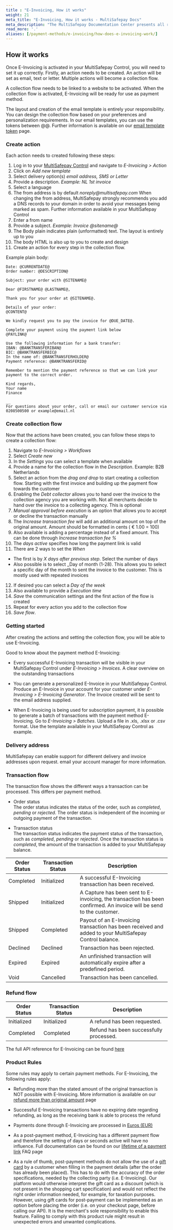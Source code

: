 ```yaml
---
title : "E-Invoicing, How it works"
weight: 21
meta_title: "E-Invoicing, How it works - MultiSafepay Docs"
meta_description: "The MultiSafepay Documentation Center presents all relevant information about our Plugins and API. You can also find support pages for payment methods, tools and general questions as well as the contact details of our Support and Integration Teams."
read_more: '.'
aliases: [/payment-methods/e-invoicing/how-does-e-invoicing-work/]
---
```

## How it works
Once E-Invoicing is activated in your MultiSafepay Control, you will need to set it up correctly. Firstly, an action needs to be created. An action will be set as email, text or letter. Multiple actions will become a collection flow. 

A collection flow needs to be linked to a website to be activated. When the collection flow is activated, E-Invoicing will be ready for use as payment method. 

The layout and creation of the email template is entirely your responsibility. You can design the collection flow based on your preferences and personalization requirements. In our email templates, you can use the tokens between @@. Further information is available on our [email template token](/tools/multisafepay-control/email-template-token) page.

### Create action
Each action needs to created following these steps: 

1. Log in to your [MultiSafepay Control](https://merchant.multisafepay.com) and navigate to _E-Invoicing > Action_
2. Click on  _Add new template_
3. Select delivery option(s) _email address, SMS or Letter_
4. Provide a description. _Example: NL 1st invoice_
5. Select a language
6. The from address is by default _noreply@multisafepay.com_ When changing the from address, MultiSafepay strongly recommends you add a DNS records to your domain in order to avoid your messages being marked as spam. Further information available in your MultiSafepay Control
7. Enter a from name
8. Provide a subject. _Example: Invoice @sitename@_
9. The Body plain indicates plain (unformatted) text. The layout is entirely up to you
10. The body HTML is also up to you to create and design
11. Create an action for every step in the collection flow. 

Example plain body:      

``` shell
Date: @CURRENTDATE@ 
Order number: @DESCRIPTION@

Subject: your order with @SITENAME@

Dear @FIRSTNAME@ @LASTNAME@,

Thank you for your order at @SITENAME@.

Details of your order:
@CONTENT@

We kindly request you to pay the invoice for @DUE_DATE@.

Complete your payment using the payment link below
@PAYLINK@ 

Use the following information for a bank transfer:
IBAN: @BANKTRANSFERIBAN@
BIC: ​@BANKTRANSFERBIC@
In the name of: @BANKTRANSFERHOLDER@
Payment reference:​ @BANKTRANSFERID@

Remember to mention the payment reference so that we can link your payment to the correct order. 

Kind regards, 
Your name 
Finance

__
For questions about your order, call or email our customer service via 0208500500 or example@email.nl
```
 
### Create collection flow
Now that the actions have been created, you can follow these steps to create a collection flow:

1. Navigate to _E-Invoicing > Workflows_
2. Select _Create new_
3. In the _Settings_ you can select a template when available 
4. Provide a name for the collection flow in the _Description_. Example: B2B Netherlands
5. Select an action from the _drag and drop_ to start creating a collection flow. Starting with the first invoice and building up the payment flow towards the customer
6. Enabling the _Debt collector_ allows you to hand over the invoice to the collection agency you are working with. Not all merchants decide to hand over the invoice to a collecting agency. This is optional
7. _Manual approval before execution_ is an option that allows you to accept or decline the transaction manually
8. The _Increase transaction fee_ will add an additional amount on top of the original amount. Amount should be formatted in cents ( &euro; 1.00 = 100)
9. Also available is adding a percentage instead of a fixed amount. This can be done through _Increase transaction fee %_
10. The _days active_ specifies how long the payment link is valid
11. There are 2 ways to set the _When_
 - The first is by _X days after previous step_. Select the number of days 
 - Also possible is to select _Day of month (1-28). This allows you to select a specific day of the month to sent the invoice to the customer. This is mostly used with repeated invoices
12. If desired you can select a _Day of the week_
13. Also available to provide a _Execution time_ 
14. _Save_ the communication settings and the first action of the flow is created
15. Repeat for every action you add to the collection flow
16. _Save flow_.


### Getting started
After creating the actions and setting the collection flow, you will be able to use E-Invoicing.

Good to know about the payment method E-Invoicing: 

* Every successful E-Invoicing transaction will be visible in your MultiSafepay Control under _E-Invoicing > Invoices_. A clear overview on the outstanding transactions 

* You can generate a personalized E-Invoice in your MultiSafepay Control. Produce an E-Invoice in your account for your customer under _E-Invoicing > E-Invoicing Generator_. The Invoice created will be sent to the email address supplied. 

* When E-Invoicing is being used for subscription payment, it is possible to generate a batch of transactions with the payment method E-Invoicing. Go to _E-Invoicing > Batches_. Upload a file in .xls, .xlsx or .csv format. Use the template available in your MultiSafepay Control as example.

### Delivery address

MultiSafepay can enable support for different delivery and invoice addresses upon request. email your account manager for more information.

### Transaction flow
The transaction flow shows the different ways a transaction can be processed. This differs per payment method.

* Order status      
The order status indicates the status of the order, such as _completed_, _pending_ or _rejected_. The order status is independent of the incoming or outgoing payment of the transaction.

* Transaction status       
The transaction status indicates the payment status of the transaction, such as _completed_, _pending_ or _rejected_. Once the transaction status is _completed_, the amount of the transaction is added to your MultiSafepay balance.


| Order Status                      | Transaction Status      | Description |
|--------------------------------|-----------|-----------------------------------------------------------------------------------------|
| Completed   | Initialized | A successful E-Invoicing transaction has been received.    | 
| Shipped     | Initialized   | A Capture has been sent to E-invoicing, the transaction has been confirmed. An invoice will be send to the customer. |
| Shipped     | Completed    | Payout of an E-Invoicing transaction has been received and added to your MultiSafepay Control balance.  |
| Declined    | Declined    | Transaction has been rejected.  | 
| Expired     | Expired     | An unfinished transaction will automatically expire after a predefined period.  | 
| Void        | Cancelled    | Transaction has been cancelled.   | 


### Refund flow

| Order Status                      | Transaction Status      | Description |
|--------------------------------|-----------|-----------------------------------------------------------------------------------------|
| Initialized    | Initialized | A refund has been requested. | 
| Completed      | Completed   | Refund has been successfully processed.  | 

The full API reference for E-Invoicing can be found [here](/api/#e-invoicing)

### Product Rules
Some rules may apply to certain payment methods. For E-Invoicing, the following rules apply:

* Refunding more than the stated amount of the original transaction is NOT possible with E-Invoicing. More information is available on our [refund more than original amount](/faq/finance/refund-more-than-original-amount) page

* Successful E-Invoicing transactions have no expiring date regarding refunding, as long as the receiving bank is able to process the refund

* Payments done through E-Invoicing are processed in [Euros (EUR)](/faq/general/which-currencies-are-supported-by-multisafepay)


* As a post-payment method, E-Invoicing has a different payment flow and therefore the setting of days or seconds active will have no influence. Full documentation can be found on our [lifetime of a payment link](/faq/api/lifetime-of-a-payment-link) FAQ page

* As a rule of thumb, post-payment methods do not allow the use of a [gift card](/payment-methods/prepaid-cards/gift-cards) by a customer when filling in the payment details (after the order has already been placed). This has to do with the accuracy of the order specifications, needed by the collecting party (i.e. E-Invoicing). Our platform would otherwise interpret the gift card as a discount (which is not present in the shopping cart specification) and would not reflect the right order information needed, for example, for taxation purposes. However, using gift cards for post-payment can be implemented as an option before placing the order (i.e. on your checkout page, before calling our API). It is the merchant's sole responsibility to enable this feature. Failing to comply with this product rule might result in unexpected errors and unwanted complications.

